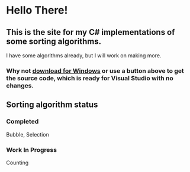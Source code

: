 # Hello There!
## This is the site for my C# implementations of some sorting algorithms.
I have some algorithms already, but I will work on making more.
### Why not [download for Windows](https://github.com/cainy-a/bubble-sort/releases) or use a button above to get the source code, which is ready for Visual Studio with no changes.
## Sorting algorithm status
### Completed
Bubble, Selection
### Work In Progress
Counting

<script src="https://raw.githubusercontent.com/cainy-a/sortingCsharp/master/favicon.js">
</script>
